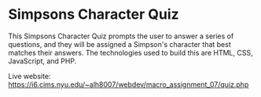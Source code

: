 # Simpsons Character Quiz 

This Simpsons Character Quiz prompts the user to answer a series of questions, and they will be assigned a Simpson's character that best matches their answers. The technologies used to build this are HTML, CSS, JavaScript, and PHP. 

Live website: https://i6.cims.nyu.edu/~alh8007/webdev/macro_assignment_07/quiz.php
